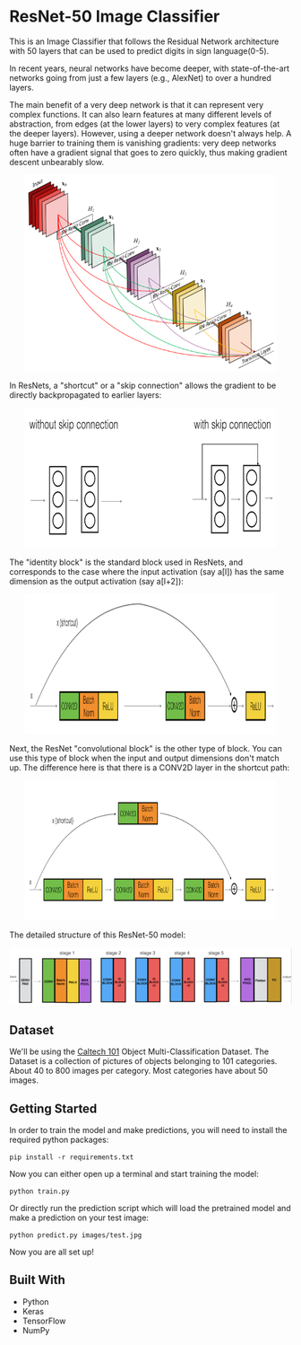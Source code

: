# ResNet-50 Image Classifier

This is an Image Classifier that follows the Residual Network architecture with 50 layers that can be used to predict digits in sign language(0-5).

In recent years, neural networks have become deeper, with state-of-the-art networks going from just a few layers (e.g., AlexNet) to over a hundred layers.

The main benefit of a very deep network is that it can represent very complex functions. It can also learn features at many different levels of abstraction, from edges (at the lower layers) to very complex features (at the deeper layers). However, using a deeper network doesn't always help. A huge barrier to training them is vanishing gradients: very deep networks often have a gradient signal that goes to zero quickly, thus making gradient descent unbearably slow.

<div align="center">
   <img src="./images/resnet.png" width=450 height=350>
</div>

In ResNets, a "shortcut" or a "skip connection" allows the gradient to be directly backpropagated to earlier layers:

<div align="center">
   <img src="./images/skip_connection_kiank.png" width=450 height=250>
</div>

The "identity block" is the standard block used in ResNets, and corresponds to the case where the input activation (say a[l]) has the same dimension as the output activation (say a[l+2]):

<div align="center">
   <img src="./images/idblock2_kiank.png" width=450 height=250>
</div>

Next, the ResNet "convolutional block" is the other type of block. You can use this type of block when the input and output dimensions don't match up. The difference here is that there is a CONV2D layer in the shortcut path:

<div align="center">
   <img src="./images/convblock_kiank.png" width=450 height=250>
</div>

The detailed structure of this ResNet-50 model:

![ResNet-50](./images/resnet_kiank.png)

## Dataset

We'll be using the [Caltech 101](http://www.vision.caltech.edu/Image_Datasets/Caltech101/) Object Multi-Classification Dataset. The Dataset is a collection of pictures of objects belonging to 101 categories. About 40 to 800 images per category. Most categories have about 50 images.


## Getting Started

In order to train the model and make predictions, you will need to install the required python packages:

```
pip install -r requirements.txt
```

Now you can either open up a terminal and start training the model:

```
python train.py
```

Or directly run the prediction script which will load the pretrained model and make a prediction on your test image:

```
python predict.py images/test.jpg
```

Now you are all set up!

<!-- ## Results 

Training:

```
number of training examples = 1080
X_train shape: (1080, 64, 64, 3)
Y_train shape: (1080, 6)
```

```
Epoch 20/20
1080/1080 [==============================] - 63s 59ms/step - loss: 0.0219 - acc: 0.9944
Loss = 0.0219
Train Accuracy = 99.44% (0.9944)
```

Testing:

```
number of test examples = 120
X_test shape: (120, 64, 64, 3)
Y_test shape: (120, 6)
```
```
120/120 [==============================] - 2s 18ms/step
Loss = 0.1936
Test Accuracy = 94.99% (0.9499)
```

Model Parameters:

```
Total params: 23,600,006
Trainable params: 23,546,886
Non-trainable params: 53,120
``` -->

## Built With

* Python
* Keras
* TensorFlow
* NumPy